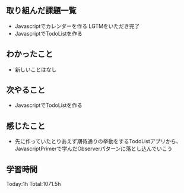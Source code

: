 ## 取り組んだ課題一覧

- Javascriptでカレンダーを作る LGTMをいただき完了
- JavascriptでTodoListを作る

## わかったこと

* 新しいことはなし

## 次やること

- JavascriptでTodoListを作る

## 感じたこと

* 先に作っていたとりあえず期待通りの挙動をするTodoListアプリから、JavascriptPrimerで学んだObserverパターンに落とし込んでいこう
 
## 学習時間

Today:1h
Total:1071.5h
